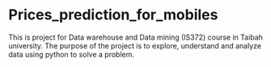 # Prices_prediction_for_mobiles
This is project for Data warehouse and Data mining (IS372) course in Taibah university. The purpose of the project is to explore, understand and analyze data using python to solve a problem.

